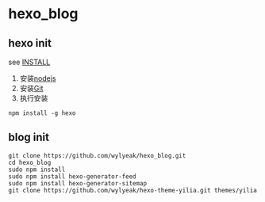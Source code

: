 hexo_blog
=========
## hexo init
see [INSTALL][1]

1. 安装[nodejs][2]
2. 安装[Git][3]
3. 执行安装
```shell
npm install -g hexo
```
## blog init
``` shell
git clone https://github.com/wylyeak/hexo_blog.git
cd hexo_blog
sudo npm install
sudo npm install hexo-generator-feed
sudo npm install hexo-generator-sitemap
git clone https://github.com/wylyeak/hexo-theme-yilia.git themes/yilia
```


  [1]: http://hexo.io/docs/index.html "INSTALL"
  [2]: http://nodejs.org/ "nodejs"
  [3]: http://git-scm.com/ "Git"
